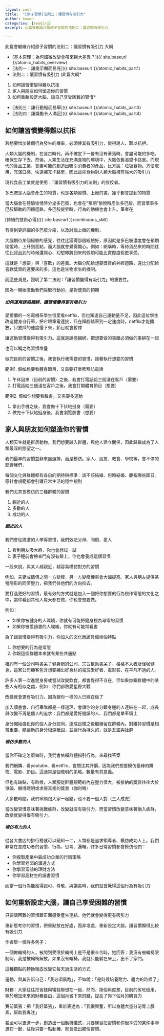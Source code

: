 ```yaml
---
layout: post
title:  "[原子習慣]法則二：讓習慣有吸引力"
author: bowen
categories: [reading]
excerpt: 此篇會繼續介紹原子習慣的法則二：讓習慣有吸引力

---
```

此篇會繼續介紹原子習慣的法則二：讓習慣有吸引力
大綱

* [基本原理：為何細微改變會帶來巨大差異？]({{ site.baseurl }}/atomic_habits_overview)
* [法則一：讓提示顯而易見]({{ site.baseurl }}/atomic_habits_part1)
* 法則二：讓習慣有吸引力 (此篇大綱* 
1. 如何讓習慣變得難以抗拒
2. 家人與朋友如何塑造你的習慣
3. 如何重新設定大腦，讓自己享受困難的習慣* 
* [法則三：讓行動輕而易舉]({{ site.baseurl }}/atomic_habits_part3)
* [法則四：讓獎勵令人滿足]({{ site.baseurl }}/atomic_habits_part4)

## 如何讓習慣變得難以抗拒

若想要增加某個行為發生的機率，必須使其有吸引力，變得誘人、難以抗拒。

人類大腦的機制，在遠古時代，再不確定下一餐有沒有著落時，會盡可能的多吃，確保生存下去。然侯，人類生活在充滿食物的環境中，大腦依舊渴望卡路里。而現代的食品工業，會盡可能的創造出吸引消費者的產品，比方說：垃圾食物。方便取用，充滿口感，快速補充卡路里，因此這些食物對人類大腦擁有強大的吸引力

現代食品工業就是使用：「讓習慣有吸引力的法則」的佼佼者。

多巴胺是大腦會產生的物質，也是各類習慣、上癮的書，幾乎都會提到的物質

當大腦會在體驗愉悅時分泌多巴胺，也會在”預期”愉悅時產生多巴胺，而習慣事多巴胺驅動的回饋迴路，多巴胺提昇時，行為的動機也會上升。筆者在

[持續的技術心得]({{ site.baseurl }}/continuous_skill)

有提到更詳細的多巴胺介紹，以及討論上癮的機制，

大腦期待某個經驗的感覺，往往比獲得那個經驗好，原因就是多巴胺濃度會在預期愉悅時，上升到高點，而大腦就會覺得開心。例如：網購時，等待貨品來的時間往往比貨品到的時候還開心、幻想即將到來的假期可能比實際度假更享受。

這就是「想要」與「喜歡」的差異。大腦分配給想要獎賞的神經迴路，遠比分配給喜歡獎賞的還要來的多。這也是生物求生的機制。

而這些洞見，證明了第二法則：「讓習慣變得有吸引力」的重要性。

因為一開始激勵我們採取行動的，是對獎賞的預期

##### 如何運用誘惑綑綁，讓習慣變得更有吸引力

愛爾蘭的一名電機系學生很愛看netflix，但也知道自己運動量不足，因此這位學生改造健身自行車，把它跟筆電連接，只在踩腳踏車到一定速度時，netflix才能播放，只要踩的速度慢下來，節目就會暫停

讓運動習慣變得有吸引力。這就是誘惑綑綁，把想要做的事跟必須做的事綁在一起

也可以稱之為習慣堆疊

做完目前的習慣之後，我會執行我需要的習慣，接著執行想要的習慣

範例1. 假如想要看體育節目，又需要打業務拜訪電話

1. 午休回來（目前的習慣）之後，我會打電話給三個淺在客戶（需要）
2. 打電話給三個淺在客戶之後，我會打開體育節目（想要）

範例2. 假如你想要看臉書，又需要多運動

1. 拿出手機之後，我會做十下伏地挺身（需要）
2. 做完十下伏地挺身後，我會瀏覽臉書（想要）

## 家人與朋友如何塑造你的習慣

人類天生就是群居動物，我們想要融入群體，與他人建立關係，因此歸屬成為了人類最深的慾望之一。

我們最早的習慣並非來自選擇，而是模仿。家人、朋友、教會、學校等，會不停的影響我們，

每個文化與群體都有各自的期待與標準：該不該結婚、何時結婚、慶祝哪些節日。等社會規範都會引導日常生活的隱性規則

我們尤其會模仿的三種群體的習慣

1. 親近的人
2. 多數的人
3. 成功的人

##### 親近的人

我們會從周遭的人學得習慣，我們效法父母、同儕、愛人

1. 看到朋友吸大麻，你也會想試一試
2. 妻子睡前會檢查門有沒有鎖上，你也會養成這個習慣

一般來說，與某人越親近，越容易模仿對方的習慣

例如，夫妻或情侶之間一方變瘦，另一方變瘦機率會大幅提高。家人與朋友提供某種隱形的同儕壓力，把我們往他們的方向拉去。

要打造更好的習慣，最有效的方式就是加入一個把你想要的行為視作常態的文化之中，當你看到其他人每天都在做，你也會想要做。

例如：

* 如果你被健身的人環繞，你就有可能把健身視為尋常的習慣
* 如果你被愛讀書的人環繞，你就有可能常看書

為了讓習慣變得有吸引力，你加入的文化應該具備兩個特點

1. 你想要的行為是常態
2. 你跟這個群體本來就有某些共通點

紐約有一個公司叫書呆子健身網的公司，宗旨幫助書呆子、格格不入者及怪咖健身，這家公司顧客包含想要練出好身材的電玩愛好者、電影狂、在平凡不過的人。

許多人第一次進健身房或嘗試改變飲食，都會覺得不自在，但如果你跟群體中的某些人有相似之處，例如：你們都熱愛星際大戰

改變就會更有吸引力，因為跟你一樣的人已經在做了

加入讀書會、自行車隊都是一樣道理，會讓你的身分跟身邊的人連結在一起，成長與改變不再是個人的追求：我們都是愛好閱讀的人、我們都是單車騎士

身分開始強化你的個人身分認同，達成目標之後繼續留在群體內，對維持習慣是相當重要，能讓新的身分根深柢固，並讓行為持久的，就是友誼與社群

##### 模仿多數的人

當你不確定怎麼做時，我們會依賴群體指引行為，來尋找答案

我們網購、看youtube、看netflix，會關注其評價，因為我們想要模仿最棒的購物、電影、節目。這通常是個聰明的策略，數量有其意義。

但也有缺點，有時候，人類服從群體規範的內在壓力很大，被接納的獎賞往往大於爭論、顯得聰明或求得真相的獎賞（伽利略）

大多數時間，我們寧願跟大家一起錯，也不要一個人對（三人成虎）

當改變習慣意味著挑戰族群，改變就沒有吸引力，而當習慣改變意味著融入族群，改變就變得很有吸引力。

##### 模仿有力的人

從各大書店的排行榜就可以窺知一二，人類都是追求領導者、模仿成功人士。我們非常在意成功者的習慣、行為、思考、邏輯，許多日常習慣都會模仿他們：

* 你複製產業中最成功企業的行銷策略
* 你學習老闆的溝通方式
* 你學習富翁的理財方法
* 你學習高材生的讀書習慣

而當一個行為能獲得認可、尊敬、與讚美時，我們就會覺得這個行為有吸引力

## 如何重新設定大腦，讓自己享受困難的習慣

只要讓困難的習慣跟正面感受產生連結，他們就會變得更有吸引力

重新思考你的習慣，把重點放在好處，而非壞處，重新設定大腦，讓習慣顯得比較有吸引力

作者舉一個許多例子：

一個做輪椅的人，被問到受限於輪椅上是不是很辛苦時，她回答：我沒有被輪椅限制阿，我是被輪椅解放，如果沒有輪椅，我就只能躺在床上，出不了家門。

這種觀點的轉換徹底改變它每天過生活的方式

運動，與其告訴自己：「我必須晨跑」，不如說：「是時候培養耐力、體力的時候了」

財務：大家往往把省錢與犧牲聯想在一起，然而，換個角度想，目前的省吃儉用，等於增加未來的財務自由，這個月省下來的錢，提高了你下個月的購買力

賽前緊張：把「我好緊張」，重新表達為：「我很興奮，所以身體大量分泌腎上腺素，幫助我專注」

甚至可以更進一步，創造出一個動機儀式，只要練習把習慣和你很享受的某件事聯想在一起，往後只要一點動機，就會做出那個習慣。